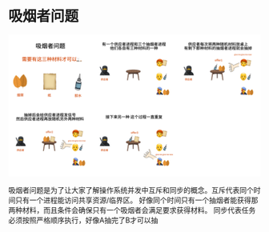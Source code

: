 # 吸烟者问题
![interrupt1](../Assets/OS/smoker.jpg)

吸烟者问题是为了让大家了解操作系统并发中互斥和同步的概念。互斥代表同个时间只有一个进程能访问共享资源/临界区。
好像同个时间只有一个抽烟者能获得那两种材料，而且条件会确保只有一个吸烟者会满足要求获得材料。
同步代表任务必须按照严格顺序执行，好像A抽完了B才可以抽
